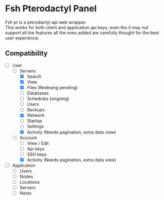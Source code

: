# Fsh Pterodactyl Panel
Fsh pt is a pterodactyl api web wrapper.\
This works for both client and application api keys, even tho it may not support all the features all the ones added are carefully thought for the best user experience.

## Compatibility
- [ ] User
  - [ ] Servers
    - [x] Search
    - [x] View
    - [x] Files (Redesing pending)
    - [ ] Databases
    - [ ] Schedules (ongoing)
    - [ ] Users
    - [ ] Backups
    - [x] Network
    - [ ] Startup
    - [ ] Settings
    - [x] Activity (Needs pagination, extra data view)
  - [ ] Account
    - [ ] View / Edit
    - [ ] Api keys
    - [ ] SSH keys
    - [x] Activity (Needs pagination, extra data view)
- [ ] Application
  - [ ] Users
  - [ ] Nodes
  - [ ] Locations
  - [ ] Servers
  - [ ] Nests